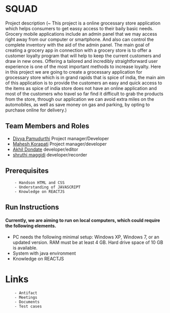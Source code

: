 # SQUAD

Project description (~ This project is a online grocessary store application which helps consumers to get eassy access to their baily basic needs. Grocery mobile applications include an admin panel that we may access right away from our computer or smartphone. And also can control the complete inventory with the aid of the admin panel. The main goal of creating a grocery app in connection with a grocery store is to offer a customer loyalty program that will help to keep the current customers and draw in new ones. Offering a tailored and incredibly straightforward user experience is one of the most important methods to increase loyalty. Here in this project we are going to create a grocessary application for grocessary store which is in grand rapids that is spice of india, the main aim of this application is to provide the customers an easy and quick access to the items as spice of india store does not have an online application and most of the customers who travel so far find it difficult to grab the products from the store, through our application we can avoid extra miles on the automobiles, as well as save money on gas and parking, by opting to purchase online for delivery.)

## Team Members and Roles
* [Divya Pamudurthi](https://github.com/divya8317/CIS641-HW2--Pamudurthi-) Project manager/Developer
* [Mahesh Korapati]( https://github.com/Mahesh-19082000/CIS641-HW2-Korrapati ) Project manager/developer 
* [Akhil Dondate](https://github.com/Akhilsunny25/CIS-HW2-Dondate) developer/editor
* [shruthi maggidi](https://github.com/shruthimaggidi/CIS-641-MAGGIDI) developer/recorder 

## Prerequisites
        - Handson HTML and CSS
        - Understanding of JAVASCRIPT
        - Knowledge on REACTJS

## Run Instructions
#### Currently, we are aiming to run on local computers, which could require the following elements.
- PC needs the following minimal setup: Windows XP, Windows 7, or an updated version.    RAM must be at least 4 GB. Hard drive space of 10 GB is available.
- System with java environment
- Knowledge on REACTJS
# Links
        - Antifact
        - Meetings
        - Documents
        - Test cases

